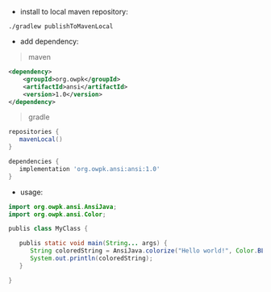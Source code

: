 - install to local maven repository:

```
./gradlew publishToMavenLocal
```
- add dependency:
> maven
```xml
<dependency>
    <groupId>org.owpk</groupId>
    <artifactId>ansi</artifactId>
    <version>1.0</version>
</dependency>
```
> gradle
```groovy
repositories {
   mavenLocal()
}

dependencies {
   implementation 'org.owpk.ansi:ansi:1.0'
}
```
- usage:

```java
import org.owpk.ansi.AnsiJava;
import org.owpk.ansi.Color;

publis class MyClass {

   publis static void main(String... args) {
      String coloredString = AnsiJava.colorize("Hello world!", Color.BLUE);
      System.out.println(coloredString);
   }

}
```


